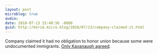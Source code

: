 ```yaml
---
layout: post
microblog: true
audio: 
date: 2018-07-13 15:48:56 -0800
guid: http://kerim.micro.blog/2018/07/13/company-claimed-it.html
---
```

Company claimed it had no obligation to honor 
union because some were undocumented immigrants. [Only Kavanaugh agreed](http://www.jwj.org/to-brett-kavanaugh-and-donald-trump-immigrants-have-no-rights).
